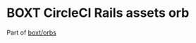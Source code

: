 # BOXT CircleCI Rails assets orb

<!-- PLACEHOLDER_START -->
<!-- PLACEHOLDER_END -->

Part of [boxt/orbs](https://github.com/boxt/orbs)
